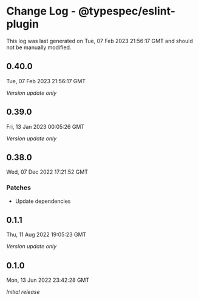 # Change Log - @typespec/eslint-plugin

This log was last generated on Tue, 07 Feb 2023 21:56:17 GMT and should not be manually modified.

## 0.40.0
Tue, 07 Feb 2023 21:56:17 GMT

_Version update only_

## 0.39.0
Fri, 13 Jan 2023 00:05:26 GMT

_Version update only_

## 0.38.0
Wed, 07 Dec 2022 17:21:52 GMT

### Patches

- Update dependencies

## 0.1.1
Thu, 11 Aug 2022 19:05:23 GMT

_Version update only_

## 0.1.0
Mon, 13 Jun 2022 23:42:28 GMT

_Initial release_

